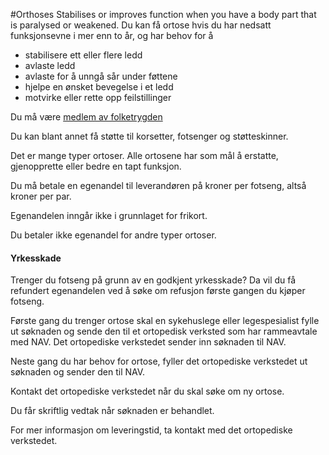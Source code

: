 #Orthoses
Stabilises or improves function when you have a body part that is paralysed or weakened.
Du kan få ortose hvis du har nedsatt funksjonsevne i mer enn to år, og har behov for å

 * stabilisere ett eller flere ledd
* avlaste ledd
* avlaste for å unngå sår under føttene
* hjelpe en ønsket bevegelse i et ledd
* motvirke eller rette opp feilstillinger

 Du må være [medlem av folketrygden](/no/person/flere-tema/arbeid-og-opphold-i-norge/relatert-informasjon/medlemskap-i-folketrygden)

 Du kan blant annet få støtte til korsetter, fotsenger og støtteskinner. 

 Det er mange typer ortoser. Alle ortosene har som mål å erstatte, gjenopprette eller bedre en tapt funksjon.

 Du må betale en egenandel til leverandøren på  kroner per fotseng, altså  kroner per par.

 Egenandelen inngår ikke i grunnlaget for frikort.

 Du betaler ikke egenandel for andre typer ortoser.

 #### Yrkesskade

 Trenger du fotseng på grunn av en godkjent yrkesskade? Da vil du få refundert egenandelen ved å søke om refusjon første gangen du kjøper fotseng. 

 Første gang du trenger ortose skal en sykehuslege eller legespesialist fylle ut søknaden og sende den til et ortopedisk verksted som har rammeavtale med NAV. Det ortopediske verkstedet sender inn søknaden til NAV.

 Neste gang du har behov for ortose, fyller det ortopediske verkstedet ut søknaden og sender den til NAV.

  Kontakt det ortopediske verkstedet når du skal søke om ny ortose.

 Du får skriftlig vedtak når søknaden er behandlet.

 For mer informasjon om leveringstid, ta kontakt med det ortopediske verkstedet.

 
